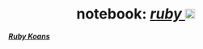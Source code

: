 <h1 align="center">
  <b> notebook: <i> <a href="#"> ruby </a> </i> </b>
  <a href="#"> <img height="20" src="https://cdn.jsdelivr.net/gh/devicons/devicon/icons/ruby/ruby-original.svg" /> </a>
</h1>

[**_Ruby Koans_**](./ruby-koans/)
